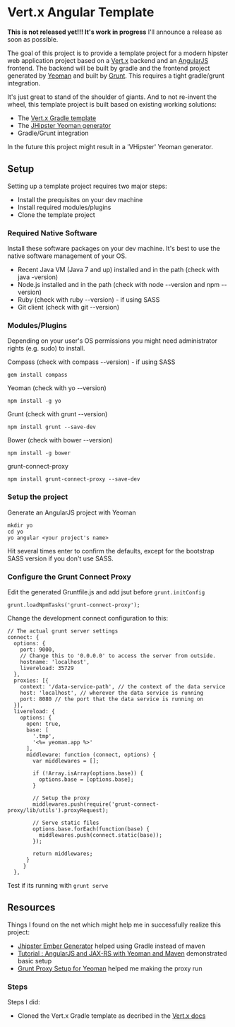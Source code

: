 # Vert.x Angular Template

**This is not released yet!!! It's work in progress** I'll announce a release as soon as possible.

The goal of this project is to provide a template project for a modern hipster web application project based on a [Vert.x](https://vertx.io) backend and an [AngularJS](https://angularjs.org) frontend. The backend will be built by gradle and the frontend project generated by [Yeoman](http://yeoman.io) and built by [Grunt](http://gruntjs.com). This requires a tight gradle/grunt integration.

It's just great to stand of the shoulder of giants. And to not re-invent the wheel, this template project is built based on existing working solutions:

- The [Vert.x Gradle template](https://github.com/vert-x/vertx-gradle-template)
- The [JHipster Yeoman generator](https://jhipster.github.io)
- Gradle/Grunt integration

In the future this project might result in a 'VHipster' Yeoman generator.

## Setup

Setting up a template project requires two major steps:

- Install the prequisites on your dev machine
- Install required modules/plugins
- Clone the template project

### Required Native Software

Install these software packages on your dev machine. It's best to use the native software management of your OS.

- Recent Java VM (Java 7 and up) installed and in the path (check with java -version)
- Node.js installed and in the path (check with node --version and npm --version)
- Ruby (check with ruby --version) - if using SASS
- Git client (check with git --version)


### Modules/Plugins

Depending on your user's OS permissions you might need administrator rights (e.g. sudo) to install.

Compass (check with compass --version) - if using SASS

    gem install compass

Yeoman (check with yo --version)

    npm install -g yo

Grunt (check with grunt --version)

    npm install grunt --save-dev

Bower (check with bower --version)

    npm install -g bower

grunt-connect-proxy

    npm install grunt-connect-proxy --save-dev

### Setup the project

Generate an AngularJS project with Yeoman

    mkdir yo
    cd yo
    yo angular <your project's name>

Hit several times enter to confirm the defaults, except for the bootstrap SASS version if you don't use SASS.

### Configure the Grunt Connect Proxy

Edit the generated Gruntfile.js and add jsut before `grunt.initConfig`

    grunt.loadNpmTasks('grunt-connect-proxy');

Change the development connect configuration to this:

    // The actual grunt server settings
    connect: {
      options: {
        port: 9000,
        // Change this to '0.0.0.0' to access the server from outside.
        hostname: 'localhost',
        livereload: 35729
      },
      proxies: [{
        context: '/data-service-path', // the context of the data service
        host: 'localhost', // wherever the data service is running
        port: 8080 // the port that the data service is running on
      }],
      livereload: {
        options: {
          open: true,
          base: [
            '.tmp',
            '<%= yeoman.app %>'
          ],
          middleware: function (connect, options) {
            var middlewares = [];

            if (!Array.isArray(options.base)) {
              options.base = [options.base];
            }

            // Setup the proxy
            middlewares.push(require('grunt-connect-proxy/lib/utils').proxyRequest);

            // Serve static files
            options.base.forEach(function(base) {
              middlewares.push(connect.static(base));
            });

            return middlewares;
          }
         }
      },

Test if its running with `grunt serve`

## Resources

Things I found on the net which might help me in successfully realize this project:

- [Jhipster Ember Generator](https://github.com/jarias/generator-jhipster-ember) helped using Gradle instead of maven
- [Tutorial : AngularJS and JAX-RS with Yeoman and Maven](https://github.com/trecloux/yeoman-maven-plugin/blob/master/TUTORIAL.md) demonstrated basic setup
- [Grunt Proxy Setup for Yeoman](http://www.hierax.org/2014/01/grunt-proxy-setup-for-yeoman.html) helped me making the proxy run

### Steps

Steps I did:

- Cloned the Vert.x Gradle template as decribed in the [Vert.x docs](http://vertx.io/gradle_dev.html)
